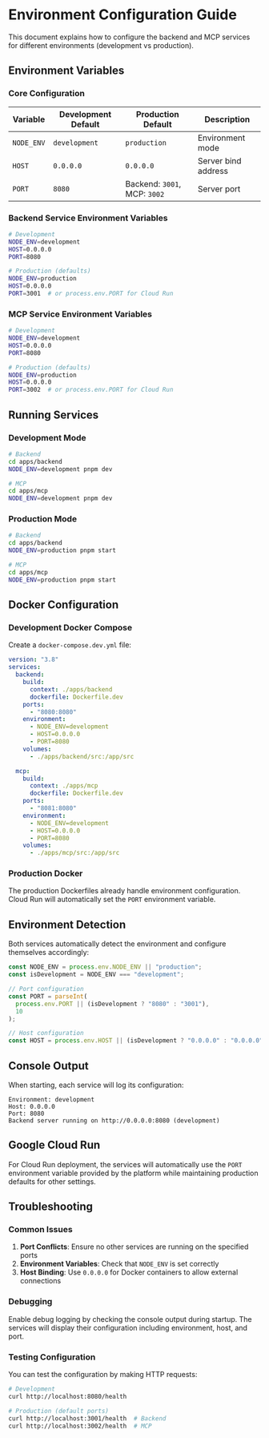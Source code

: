 # Environment Configuration Guide

This document explains how to configure the backend and MCP services for different environments (development vs production).

## Environment Variables

### Core Configuration

| Variable   | Development Default | Production Default           | Description         |
| ---------- | ------------------- | ---------------------------- | ------------------- |
| `NODE_ENV` | `development`       | `production`                 | Environment mode    |
| `HOST`     | `0.0.0.0`           | `0.0.0.0`                    | Server bind address |
| `PORT`     | `8080`              | Backend: `3001`, MCP: `3002` | Server port         |

### Backend Service Environment Variables

```bash
# Development
NODE_ENV=development
HOST=0.0.0.0
PORT=8080

# Production (defaults)
NODE_ENV=production
HOST=0.0.0.0
PORT=3001  # or process.env.PORT for Cloud Run
```

### MCP Service Environment Variables

```bash
# Development
NODE_ENV=development
HOST=0.0.0.0
PORT=8080

# Production (defaults)
NODE_ENV=production
HOST=0.0.0.0
PORT=3002  # or process.env.PORT for Cloud Run
```

## Running Services

### Development Mode

```bash
# Backend
cd apps/backend
NODE_ENV=development pnpm dev

# MCP
cd apps/mcp
NODE_ENV=development pnpm dev
```

### Production Mode

```bash
# Backend
cd apps/backend
NODE_ENV=production pnpm start

# MCP
cd apps/mcp
NODE_ENV=production pnpm start
```

## Docker Configuration

### Development Docker Compose

Create a `docker-compose.dev.yml` file:

```yaml
version: "3.8"
services:
  backend:
    build:
      context: ./apps/backend
      dockerfile: Dockerfile.dev
    ports:
      - "8080:8080"
    environment:
      - NODE_ENV=development
      - HOST=0.0.0.0
      - PORT=8080
    volumes:
      - ./apps/backend/src:/app/src

  mcp:
    build:
      context: ./apps/mcp
      dockerfile: Dockerfile.dev
    ports:
      - "8081:8080"
    environment:
      - NODE_ENV=development
      - HOST=0.0.0.0
      - PORT=8080
    volumes:
      - ./apps/mcp/src:/app/src
```

### Production Docker

The production Dockerfiles already handle environment configuration. Cloud Run will automatically set the `PORT` environment variable.

## Environment Detection

Both services automatically detect the environment and configure themselves accordingly:

```javascript
const NODE_ENV = process.env.NODE_ENV || "production";
const isDevelopment = NODE_ENV === "development";

// Port configuration
const PORT = parseInt(
  process.env.PORT || (isDevelopment ? "8080" : "3001"),
  10
);

// Host configuration
const HOST = process.env.HOST || (isDevelopment ? "0.0.0.0" : "0.0.0.0");
```

## Console Output

When starting, each service will log its configuration:

```
Environment: development
Host: 0.0.0.0
Port: 8080
Backend server running on http://0.0.0.0:8080 (development)
```

## Google Cloud Run

For Cloud Run deployment, the services will automatically use the `PORT` environment variable provided by the platform while maintaining production defaults for other settings.

## Troubleshooting

### Common Issues

1. **Port Conflicts**: Ensure no other services are running on the specified ports
2. **Environment Variables**: Check that `NODE_ENV` is set correctly
3. **Host Binding**: Use `0.0.0.0` for Docker containers to allow external connections

### Debugging

Enable debug logging by checking the console output during startup. The services will display their configuration including environment, host, and port.

### Testing Configuration

You can test the configuration by making HTTP requests:

```bash
# Development
curl http://localhost:8080/health

# Production (default ports)
curl http://localhost:3001/health  # Backend
curl http://localhost:3002/health  # MCP
```
